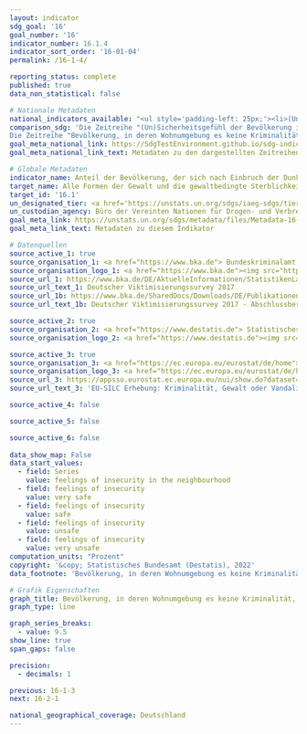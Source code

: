 ```yaml
---
layout: indicator    
sdg_goal: '16'    
goal_number: '16'    
indicator_number: 16.1.4    
indicator_sort_order: '16-01-04'    
permalink: /16-1-4/    

reporting_status: complete    
published: true    
data_non_statistical: false    

# Nationale Metadaten    
national_indicators_available: "<ul style='padding-left: 25px;'><li>(Un)Sicherheitsgefühl der Bevölkerung in ihrer Wohnumgebung (nachts)</li> <li> Bevölkerung, in deren Wohnumgebung es keine Kriminalität, Gewalt oder Vandalismus gibt</li></ul>"    
comparison_sdg: 'Die Zeitreihe "(Un)Sicherheitsgefühl der Bevölkerung in ihrer Wohnumgebung (nachts)" entspricht den globalen Metadaten. Die Zeitreihe "Bevölkerung, in deren Wohnumgebung es keine Kriminalität, Gewalt oder Vandalismus gibt" bietet zusätzliche Informationen.
Die Zeitreihe "Bevölkerung, in deren Wohnumgebung es keine Kriminalität, Gewalt oder Vandalismus gibt" bietet zusätzliche Informationen.'    
goal_meta_national_link: https://SdgTestEnvironment.github.io/sdg-indicators/public/MetaDe/16.1.4.pdf    
goal_meta_national_link_text: Metadaten zu den dargestellten Zeitreihen    

# Globale Metadaten    
indicator_name: Anteil der Bevölkerung, der sich nach Einbruch der Dunkelheit in seiner Wohnumgebung alleine sicher fühlt    
target_name: Alle Formen der Gewalt und die gewaltbedingte Sterblichkeit überall deutlich verringern    
target_id: '16.1'    
un_designated_tier: <a href='https://unstats.un.org/sdgs/iaeg-sdgs/tier-classification/' title='Klicken Sie hier um weitere Informationen zur UN-Tier-Klassifikation zu erhalten.'  target='_blank'>Tier II</a>    
un_custodian_agency: Büro der Vereinten Nationen für Drogen- und Verbrechensbekämpfung (UNODC)    
goal_meta_link: https://unstats.un.org/sdgs/metadata/files/Metadata-16-01-04.pdf    
goal_meta_link_text: Metadaten zu diesem Indikator        

# Datenquellen
source_active_1: true
source_organisation_1: <a href="https://www.bka.de"> Bundeskriminalamt (BKA) </a>
source_organisation_logo_1: <a href="https://www.bka.de"><img src="https://g205sdgs.github.io/sdg-indicators/public/OrgImgDe/bka.png" alt="Logo bka" style="height:60px; width:148px"/></a>
source_url_1: https://www.bka.de/DE/AktuelleInformationen/StatistikenLagebilder/ViktimisierungssurveyDunkelfeldforschung/viktimisierungssurveyDunkelfeldforschung_node.html
source_url_text_1: Deutscher Viktimisierungssurvey 2017
source_url_1b: https://www.bka.de/SharedDocs/Downloads/DE/Publikationen/Publikationsreihen/Forschungsergebnisse/2018ersteErgebnisseDVS2017.pdf
source_url_text_1b: Deutscher Viktimisierungssurvey 2017 - Abschlussbericht

source_active_2: true
source_organisation_2: <a href="https://www.destatis.de"> Statistisches Bundesamt (Destatis) </a>
source_organisation_logo_2: <a href="https://www.destatis.de"><img src="https://g205sdgs.github.io/sdg-indicators/public/OrgImgDe/destatis.png" alt="Logo destatis" style="height:60px; width:148px"/></a>

source_active_3: true
source_organisation_3: <a href="https://ec.europa.eu/eurostat/de/home"> Statisches Amt der Europäischen Union (Eurostat) </a>
source_organisation_logo_3: <a href="https://ec.europa.eu/eurostat/de/home"><img src="https://g205sdgs.github.io/sdg-indicators/public/OrgImgDe/eurostat.png" alt="Logo eurostat" style="height:60px; width:148px"/></a>
source_url_3: https://appsso.eurostat.ec.europa.eu/nui/show.do?dataset=ilc_mddw03&lang=de
source_url_text_3: 'EU-SILC Erhebung: Kriminalität, Gewalt oder Vandalismus in der Umgebung - Eurostat Tabelle [ilc_mddw03]'

source_active_4: false

source_active_5: false

source_active_6: false
    
data_show_map: False    
data_start_values: 
  - field: Series
    value: feelings of insecurity in the neighbourhood
  - field: feelings of insecurity
    value: very safe
  - field: feelings of insecurity
    value: safe
  - field: feelings of insecurity
    value: unsafe
  - field: feelings of insecurity
    value: very unsafe    
computation_units: "Prozent"    
copyright: '&copy; Statistisches Bundesamt (Destatis), 2022'    
data_footnote: 'Bevölkerung, in deren Wohnumgebung es keine Kriminalität, Gewalt oder Vandalismus gibt: Ab dem Erhebungsjahr 2020 gibt es zwei Ergebnisarten: Erst- und Endergebnisse. Die aktuell dargestellten Ergebnisse sind Erstergebnisse. Die bislang separat durchgeführte Erhebung "Leben in Europa" (EU-SILC) wurde 2020 in den Mikrozensus als Unterstichprobe integriert. Durch den Wechsel von einer freiwilligen zu einer in Teilen auskunftspflichtigen Befragung verbunden mit einer neuen Stichprobenzusammensetzung ist ein Vergleich der Daten des Erhebungsjahres 2020 mit den Vorjahren nicht möglich (Zeitreihenbruch).'    

# Grafik Eigenschaften    
graph_title: Bevölkerung, in deren Wohnumgebung es keine Kriminalität, Gewalt oder Vandalismus gibt    
graph_type: line    

graph_series_breaks:
  - value: 9.5
show_line: true
span_gaps: false

precision:
  - decimals: 1    

previous: 16-1-3    
next: 16-2-1    

national_geographical_coverage: Deutschland    
---
```


<span></span>